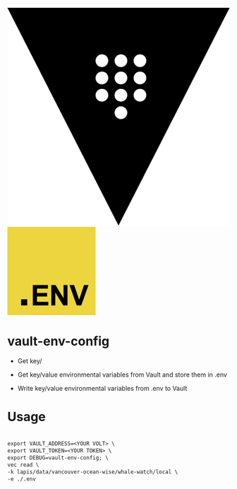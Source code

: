![Vault logo](src/images/vault.png "Vault logo")
![Dotenv logo](src/images/dotenv.png "DotEnv logo")

# vault-env-config

* Get key/


* Get key/value environmental variables from Vault and store them in .env
* Write key/value environmental variables from .env to Vault

# Usage
```

export VAULT_ADDRESS=<YOUR VOLT> \
export VAULT_TOKEN=<YOUR TOKEN> \
export DEBUG=vault-env-config; \
vec read \
-k lapis/data/vancouver-ocean-wise/whale-watch/local \
-e ./.env

```

